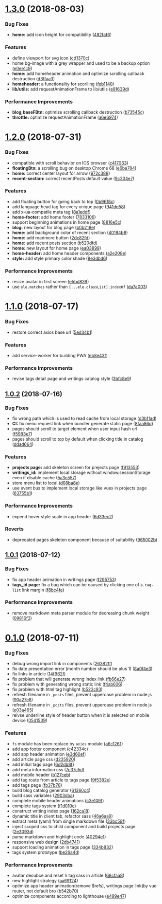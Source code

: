 <a name="1.3.0"></a>
# [1.3.0](https://github.com/lbwa/lbwa.github.io/compare/v1.2.0...v1.3.0) (2018-08-03)


### Bug Fixes

* **home:** add icon height for compatibility ([482faf6](https://github.com/lbwa/lbwa.github.io/commit/482faf6))


### Features

* define viewport for svg icon ([cd1370c](https://github.com/lbwa/lbwa.github.io/commit/cd1370c))
* home bg-image with a grey wrapper and used to be a backup option ([e0ee1c9](https://github.com/lbwa/lbwa.github.io/commit/e0ee1c9))
* **home:** add homeheader animation and optimize scrolling callback destruction ([d3ffaa3](https://github.com/lbwa/lbwa.github.io/commit/d3ffaa3))
* **homeheader:** a functionality for scorlling ([feb1140](https://github.com/lbwa/lbwa.github.io/commit/feb1140))
* **lib/utils:** add requestAnimationFrame to lib/utils ([e91639d](https://github.com/lbwa/lbwa.github.io/commit/e91639d))


### Performance Improvements

* **blog,baseFBtn:** optimize scrolling callback destruction ([b73545c](https://github.com/lbwa/lbwa.github.io/commit/b73545c))
* **throttle:** optimize requestAnimationFrame ([a6e6974](https://github.com/lbwa/lbwa.github.io/commit/a6e6974))



<a name="1.2.0"></a>
# [1.2.0](https://github.com/lbwa/lbwa.github.io/compare/v1.1.0...v1.2.0) (2018-07-31)


### Bug Fixes

* compatible with scroll behavior on IOS browser ([c417063](https://github.com/lbwa/lbwa.github.io/commit/c417063))
* **floatingBtn:** a scrolling bug on desktop Chrome 68 ([e6ba784](https://github.com/lbwa/lbwa.github.io/commit/e6ba784))
* **home:** correct center layout for arrow ([972c388](https://github.com/lbwa/lbwa.github.io/commit/972c388))
* **recent-section:** correct recentPosts default value ([9c334e7](https://github.com/lbwa/lbwa.github.io/commit/9c334e7))


### Features

* add floating button for going back to top ([0b96f8c](https://github.com/lbwa/lbwa.github.io/commit/0b96f8c))
* add language head tag for every unique page ([941dd58](https://github.com/lbwa/lbwa.github.io/commit/941dd58))
* add x-ua-compatile meta tag ([8a1eddf](https://github.com/lbwa/lbwa.github.io/commit/8a1eddf))
* **home-footer:** add home footer ([7833106](https://github.com/lbwa/lbwa.github.io/commit/7833106))
* support beginning animations in home page ([8816e5c](https://github.com/lbwa/lbwa.github.io/commit/8816e5c))
* **blog:** new layout for blog page ([b0b218e](https://github.com/lbwa/lbwa.github.io/commit/b0b218e))
* **home:** add background color of recent section ([40184b8](https://github.com/lbwa/lbwa.github.io/commit/40184b8))
* **home:** add readmore button ([2dc82fd](https://github.com/lbwa/lbwa.github.io/commit/2dc82fd))
* **home:** add recent posts section ([b520dfd](https://github.com/lbwa/lbwa.github.io/commit/b520dfd))
* **home:** new layout for home page ([ea03899](https://github.com/lbwa/lbwa.github.io/commit/ea03899))
* **home-header:** add home header components ([a2e208e](https://github.com/lbwa/lbwa.github.io/commit/a2e208e))
* **style:** add style primary color shade ([8e3dbd6](https://github.com/lbwa/lbwa.github.io/commit/8e3dbd6))


### Performance Improvements

* resize avatar in first screen ([e5bd839](https://github.com/lbwa/lbwa.github.io/commit/e5bd839))
* use `ele.matches` rather than `[...ele.classList].indexOf` ([da7a003](https://github.com/lbwa/lbwa.github.io/commit/da7a003))



<a name="1.1.0"></a>
# [1.1.0](https://github.com/lbwa/lbwa.github.io/compare/v1.0.2...v1.1.0) (2018-07-17)


### Bug Fixes

* restore correct axios base url ([5ed34b1](https://github.com/lbwa/lbwa.github.io/commit/5ed34b1))


### Features

* add service-worker for building PWA ([eb8e43f](https://github.com/lbwa/lbwa.github.io/commit/eb8e43f))


### Performance Improvements

* revise tags detail page and writings catalog style ([3bfc8e9](https://github.com/lbwa/lbwa.github.io/commit/3bfc8e9))



<a name="1.0.2"></a>
## [1.0.2](https://github.com/lbwa/lbwa.github.io/compare/v1.0.1...v1.0.2) (2018-07-16)


### Bug Fixes

* fix wrong path which is used to read cache from local storage ([d3b11ad](https://github.com/lbwa/lbwa.github.io/commit/d3b11ad))
* **CI:** fix menu request link when bundler generate static page ([8faa86d](https://github.com/lbwa/lbwa.github.io/commit/8faa86d))
* pages should scroll to target element when user input hash url ([f5983e7](https://github.com/lbwa/lbwa.github.io/commit/f5983e7))
* pages should scroll to top by default when clicking title in catalog ([ddad664](https://github.com/lbwa/lbwa.github.io/commit/ddad664))


### Features

* **projects page:** add skeleton screen for prejects page ([f913553](https://github.com/lbwa/lbwa.github.io/commit/f913553))
* **writings_id:** implement local storage without window.sessionStorage even if disable cache ([5a3c557](https://github.com/lbwa/lbwa.github.io/commit/5a3c557))
* store menu list to local ([d08ba8e](https://github.com/lbwa/lbwa.github.io/commit/d08ba8e))
* use event bus to implement local storage like vuex in projects page ([63755b1](https://github.com/lbwa/lbwa.github.io/commit/63755b1))


### Performance Improvements

* expend hover style scale in app header ([6d33ec2](https://github.com/lbwa/lbwa.github.io/commit/6d33ec2))


### Reverts

* deprecated pages skeleton component because of suitability ([965002b](https://github.com/lbwa/lbwa.github.io/commit/965002b))



<a name="1.0.1"></a>
## [1.0.1](https://github.com/lbwa/lbwa.github.io/compare/v0.1.0...v1.0.1) (2018-07-12)


### Bug Fixes

* fix app header animation in writings page ([f295753](https://github.com/lbwa/lbwa.github.io/commit/f295753))
* **tags_id page:** fix a bug which can be caused by clicking one of `a.tag-list` link margin ([f8bc4fe](https://github.com/lbwa/lbwa.github.io/commit/f8bc4fe))


### Performance Improvements

* remove markdown meta parser module for decreasing chunk weight ([09816f3](https://github.com/lbwa/lbwa.github.io/commit/09816f3))



<a name="0.1.0"></a>
# [0.1.0](https://github.com/lbwa/lbwa.github.io/compare/40294e1...v0.1.0) (2018-07-11)


### Bug Fixes

* debug wrong import link in components ([26382ff](https://github.com/lbwa/lbwa.github.io/commit/26382ff))
* fix date presentation error (month number should be plus 1) ([8a0f4e3](https://github.com/lbwa/lbwa.github.io/commit/8a0f4e3))
* fix links in article ([14f962f](https://github.com/lbwa/lbwa.github.io/commit/14f962f))
* fix problem that will generate wrong index link ([fb66e27](https://github.com/lbwa/lbwa.github.io/commit/fb66e27))
* fix problem with generating wrong static link ([f4ab606](https://github.com/lbwa/lbwa.github.io/commit/f4ab606))
* fix problem with html tag highlight ([b523c93](https://github.com/lbwa/lbwa.github.io/commit/b523c93))
* refresh filename in `_posts` files, prevent uppercase problem in node js ([90a27e8](https://github.com/lbwa/lbwa.github.io/commit/90a27e8))
* refresh filename in `_posts` files, prevent uppercase problem in node js ([e03a495](https://github.com/lbwa/lbwa.github.io/commit/e03a495))
* reivse underline style of header button when it is selected on mobile device ([0541539](https://github.com/lbwa/lbwa.github.io/commit/0541539))


### Features

* `fs` module has been replace by `axios` module ([a6c1261](https://github.com/lbwa/lbwa.github.io/commit/a6c1261))
* add app footer component ([c42334c](https://github.com/lbwa/lbwa.github.io/commit/c42334c))
* add app header animation ([e3d60ef](https://github.com/lbwa/lbwa.github.io/commit/e3d60ef))
* add article page css ([d235920](https://github.com/lbwa/lbwa.github.io/commit/d235920))
* add initial tags page ([6d2db8f](https://github.com/lbwa/lbwa.github.io/commit/6d2db8f))
* add meta information css ([7c37c5d](https://github.com/lbwa/lbwa.github.io/commit/7c37c5d))
* add mobile header ([b127ceb](https://github.com/lbwa/lbwa.github.io/commit/b127ceb))
* add tag route from article to tags page ([9f5382e](https://github.com/lbwa/lbwa.github.io/commit/9f5382e))
* add tags page ([fb37b78](https://github.com/lbwa/lbwa.github.io/commit/fb37b78))
* build blog catalog generator ([61360c4](https://github.com/lbwa/lbwa.github.io/commit/61360c4))
* build sass variables ([2903dba](https://github.com/lbwa/lbwa.github.io/commit/2903dba))
* complete mobile header animations ([c3e109f](https://github.com/lbwa/lbwa.github.io/commit/c3e109f))
* complete tags  system ([f1d010c](https://github.com/lbwa/lbwa.github.io/commit/f1d010c))
* construct writing index page ([162ca18](https://github.com/lbwa/lbwa.github.io/commit/162ca18))
* dynamic title in client tab, refactor sass ([46a6aa9](https://github.com/lbwa/lbwa.github.io/commit/46a6aa9))
* extract meta (yaml) from single markdown file ([33bc59f](https://github.com/lbwa/lbwa.github.io/commit/33bc59f))
* inject scoped css to child component and build projects page ([2e3093d](https://github.com/lbwa/lbwa.github.io/commit/2e3093d))
* parse markdown and highlight code ([40294e1](https://github.com/lbwa/lbwa.github.io/commit/40294e1))
* responsive web design ([2db4741](https://github.com/lbwa/lbwa.github.io/commit/2db4741))
* support loading animation in tags page ([334b832](https://github.com/lbwa/lbwa.github.io/commit/334b832))
* tags system prototype ([be26a4d](https://github.com/lbwa/lbwa.github.io/commit/be26a4d))


### Performance Improvements

* avatar deoubce and reset h tag sass in article ([68cfaa8](https://github.com/lbwa/lbwa.github.io/commit/68cfaa8))
* new highlight strategy ([aa69124](https://github.com/lbwa/lbwa.github.io/commit/aa69124))
* optimize app header animation(remove $refs), writings page link(by vue router, not default bro ([b542b70](https://github.com/lbwa/lbwa.github.io/commit/b542b70))
* optimize components according to lighthouse ([e499e47](https://github.com/lbwa/lbwa.github.io/commit/e499e47))



